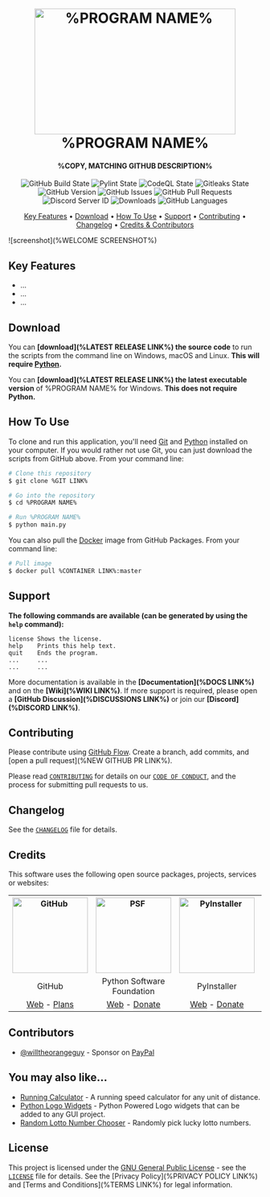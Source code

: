 <!-- Logo -->
<h1 align="center">
  <img src="%LOGO LINK%" height="250px" width="400px" alt="%PROGRAM NAME%">
  <br>
  %PROGRAM NAME%
  <br>
</h1>

<!-- Copy -->
<h4 align="center">%COPY, MATCHING GITHUB DESCRIPTION%</h4>

<!-- Badges -->
<div align="center">
  <!-- Stability -->
  <img alt="GitHub Build State" src="">
  <!-- Stability -->
  <img alt="Pylint State" src="">
  <!-- CodeQL -->
  <img alt="CodeQL State" src="">
  <!-- Gitleaks -->
  <img alt="Gitleaks State" src="">
  <!-- Version -->
  <img alt="GitHub Version" src="">
  <!-- Issues -->
  <img alt="GitHub Issues" src="">
  <!-- Pull Requests -->
  <img alt="GitHub Pull Requests" src="">
  <!-- Discord -->
  <img alt="Discord Server ID" src="">
  <!-- Downloads -->
  <img alt="Downloads" src="">
  <!-- Language Count -->
  <img alt="GitHub Languages" src="">
</div>

<!-- Navigation -->
<p align="center">
  <a href="#key-features">Key Features</a> •
  <a href="#download">Download</a> •
  <a href="#how-to-use">How To Use</a> •
  <a href="#support">Support</a> •
  <a href="#contributing">Contributing</a> •
  <a href="#changelog">Changelog</a> •
  <a href="#credits">Credits & Contributors</a>
</p>

<!-- Screenshot(s) -->
![screenshot](%WELCOME SCREENSHOT%)

## Key Features

* ...
* ...
* ...

## Download

You can **[download](%LATEST RELEASE LINK%) the source code** to run the scripts from the command line on Windows, macOS and Linux. **This will require [Python](https://www.python.org/downloads/).**

You can **[download](%LATEST RELEASE LINK%) the latest executable version** of %PROGRAM NAME% for Windows. **This does not require Python.**

## How To Use

To clone and run this application, you'll need [Git](https://git-scm.com/downloads) and [Python](https://www.python.org/downloads/) installed on your computer. If you would rather not use Git, you can just download the scripts from GitHub above. From your command line:

```bash
# Clone this repository
$ git clone %GIT LINK%

# Go into the repository
$ cd %PROGRAM NAME%

# Run %PROGRAM NAME%
$ python main.py
```

You can also pull the [Docker](https://www.docker.com/) image from GitHub Packages. From your command line:

```bash
# Pull image
$ docker pull %CONTAINER LINK%:master
```

## Support

**The following commands are available (can be generated by using the `help` command):**

```text
license Shows the license.
help    Prints this help text.
quit    Ends the program.
...     ...
...     ...
```

More documentation is available in the **[Documentation](%DOCS LINK%)** and on the **[Wiki](%WIKI LINK%)**. If more support is required, please open a **[GitHub Discussion](%DISCUSSIONS LINK%)** or join our **[Discord](%DISCORD LINK%)**.

## Contributing

Please contribute using [GitHub Flow](https://guides.github.com/introduction/flow). Create a branch, add commits, and [open a pull request](%NEW GITHUB PR LINK%).

Please read [`CONTRIBUTING`](CONTRIBUTING.md) for details on our [`CODE OF CONDUCT`](CODE_OF_CONDUCT.md), and the process for submitting pull requests to us.

## Changelog

See the [`CHANGELOG`](CHANGELOG.md) file for details.

## Credits

This software uses the following open source packages, projects, services or websites:

<!-- Credits Table -->
<table>
  <tr>
    <th align="center"><img src="https://github.githubassets.com/images/modules/logos_page/GitHub-Mark.png" width="150" height="150" alt="GitHub"/></th>
    <th align="center"><img src="https://upload.wikimedia.org/wikipedia/commons/thumb/c/c3/Python-logo-notext.svg/182px-Python-logo-notext.svg.png" width="150" height="150" alt="PSF"/></th>
    <th align="center"><img src="https://pyinstaller.readthedocs.io/en/v4.2/_static/pyinstaller-draft1a.ico" width="150" height="150" alt="PyInstaller"/></th>
    <th align="center"><img src="https://pbs.twimg.com/profile_images/912151274551885824/sjzD5vK9_400x400.jpg" width="150" height="150" alt="Carbon"/></th>
  </tr>
  <tr>
    <td align="center">GitHub</td>
    <td align="center">Python Software Foundation</td>
    <td align="center">PyInstaller</td>
    <td align="center">Carbon</td>
  </tr>
  <tr>
    <td align="center"><a href="https://github.com/">Web</a> - <a href="https://github.com/pricing">Plans</a></td>
    <td align="center"><a href="https://www.python.org/">Web</a> - <a href="https://psfmember.org/civicrm/contribute/transact?reset=1&id=2">Donate</a></td>
    <td align="center"><a href="https://pyinstaller.readthedocs.io/en/stable/">Web</a> - <a href="https://www.pyinstaller.org/funding.html#funding-by-individuals">Donate</a></td>
    <td align="center"><a href="https://carbon.now.sh/">Web</a></td>
  </tr>
</table>

## Contributors

* [@willtheorangeguy](https://github.com/willtheorangeguy) - Sponsor on [PayPal](https://paypal.me/wvdg44?country.x=CA&locale.x=en_US)

## You may also like...

* [Running Calculator](https://github.com/willtheorangeguy/Running-Calculator) - A running speed calculator for any unit of distance.
* [Python Logo Widgets](https://github.com/willtheorangeguy/Python-Logo-Widgets) - Python Powered Logo widgets that can be added to any GUI project.
* [Random Lotto Number Chooser](https://github.com/willtheorangeguy/Random-Lotto-Number-Chooser) - Randomly pick lucky lotto numbers.

## License

This project is licensed under the [GNU General Public License](https://www.gnu.org/licenses/gpl-3.0.en.html) - see the [`LICENSE`](LICENSE.md) file for details. See the [Privacy Policy](%PRIVACY POLICY LINK%) and [Terms and Conditions](%TERMS LINK%) for legal information.

